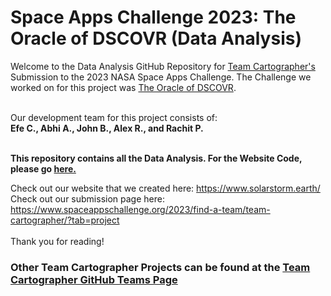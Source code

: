 # Space Apps Challenge 2023: The Oracle of DSCOVR (Data Analysis) 
Welcome to the Data Analysis GitHub Repository for <a href="https://www.spaceappschallenge.org/2023/find-a-team/team-cartographer/?tab=details">Team Cartographer's</a> Submission to the 2023 NASA Space Apps Challenge. The Challenge we worked on for this project was <a href="https://www.spaceappschallenge.org/2023/challenges/develop-the-oracle-of-dscovr/">The Oracle of DSCOVR</a>.<br><br>

Our development team for this project consists of: <br>
<b>Efe C., Abhi A., John B., Alex R., and Rachit P. </b><br><br>

<b> This repository contains all the Data Analysis. For the Website Code, please go <a href="https://github.com/SuleymanEfe/space-apps-website">here.</a></b><br>

Check out our website that we created here: https://www.solarstorm.earth/<br>
Check out our submission page here: https://www.spaceappschallenge.org/2023/find-a-team/team-cartographer/?tab=project<br>
<br>Thank you for reading!

<h3>
  Other Team Cartographer Projects can be found at the <a href="https://github.com/Team-Cartographer">Team Cartographer GitHub Teams Page</a>
</h3>
